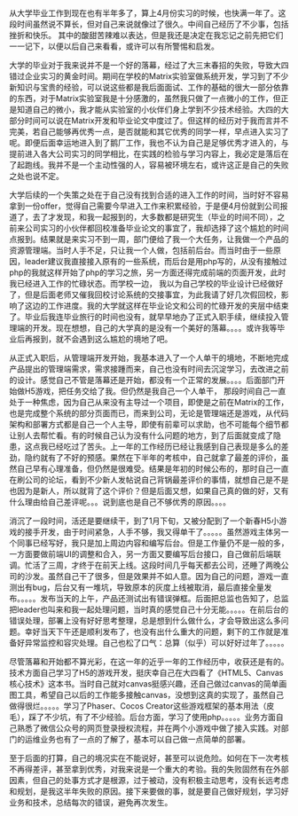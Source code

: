 从大学毕业工作到现在也有半年多了，算上4月份实习的时候，也快满一年了。这段时间虽然说不算长，但对自己来说就像过了很久。中间自己经历了不少事，包括挫折和快乐。 其中的酸甜苦辣难以表达，但是我还是决定在我忘记之前先把它们一一记下，以便以后自己来看看，或许可以有所警惕和启发。

大学的毕业对于我来说并不是一个好的落幕，经过了大三末春招的失败，导致大四错过企业实习的黄金时间。期间在学校的Matrix实验室做系统开发，学习到了不少新知识与宝贵的经验，可以说这些都是我后面面试、工作的基础的很大一部分依靠的东西，对于Matrix实验室我是十分感激的，虽然我只做了一点微小的工作，但正是知道自己的微小，我才能从实验室的小伙伴们身上学到不少技术经验。大四的大部分时间可以说在Matrix开发和毕业论文中度过了。但这样的经历对于我而言并不完美，若自己能够再优秀一点，是否就能和其它优秀的同学一样，早点进入实习了呢。即便后面幸运地进入到了鹅厂工作，我也不认为自己是足够优秀才进入的，与提前进入各大公司实习的同学相比，在实践的检验与学习内容上，我必定是落后在了起跑线。我并不是一个主动性强的人，容易被环境左右，或许这正是自己的失败之处也说不定。

大学后续的一个失策之处在于自己没有找到合适的进入工作的时间，当时好不容易拿到一份offer，觉得自己需要今早进入工作来积累经验，于是便4月份就到公司报道了，去了才发现，和我一起报到的，大多数都是研究生（毕业的时间不同），之前来公司实习的小伙伴都回校准备毕业论文的事宜了，我却选择了这个尴尬的时间点报到。结果就是来实习不到一周，部门便给了我一个大任务，让我做一个产品的资源管理端。当时人手不足，只让我一个人做，包括前后台。而当时由于一些原因，leader建议我直接接入原有的一些系统，而后台是用php写的，从没有接触过php的我就这样开始了php的学习之旅，另一方面还得完成前端的页面开发，此时我已经进入工作的忙碌状态。而学校一边，
我以为自己学校的毕业设计已经做好了，但是后面老师又催我回校讨论系统的交接事宜，为此我请了好几次假回校，影响了这边的工作进度。我的大学就这样在毕业论文和公司的忙碌开发的夹层中结束了。毕业后我连毕业旅行的时间也没有，就早早地办了正式入职手续，继续投入管理端的开发。现在想想，自己的大学真的是没有一个美好的落幕。。。。或许我等毕业后再报到，就不会遇到这么尴尬的境地了吧。

从正式入职后，从管理端开发开始，我基本进入了一个人单干的境地，不断地完成产品提出的管理端需求，需求接踵而来，自己也没有时间去沉淀学习，去改进之前的设计。感觉自己不管是落幕还是开始，都没有一个正常的发展。。。。后面部门开始做H5游戏，把任务交给了我。但仍然是我自己一个人单干， 那段时间自己一直处于一种焦虑，因为自己从来没有主导过一个项目，即使是之前在Matrix的工作，也是完成整个系统的部分页面而已，而来到公司，无论是管理端还是游戏，从代码架构和部署方式都是自己一个人主导，即使有前辈可以求助，也不可能每个细节都让别人去帮忙看。有的时候自己认为没有什么问题的地方，到了后面就变成了隐患，这点我已经吃过了苦头。上一年的工作经历已经让我感到自己表现是多么的差劲，隐约就有了不好的预感。果然在下半年的考核中，自己就拿了最差的评价，虽然自己早有心理准备，但仍然是很难受。结果是年初的时候公布的，那时自己一直在刷公司的论坛，看到不少新人发帖说自己背锅最差评价的事情，就想自己是不是也因为是新人，所以就背了这个评价？但是后面又想，如果自己真的做的好，又有什么理由给自己差评呢。。。说到底也是自己不够优秀的原因。。。。

消沉了一段时间，活还是要继续干，到了1月下旬，又被分配到了一个新春H5小游戏的接手开发，由于时间紧急，人手不够，我又得单干了。。。。。虽然游戏主体另一个同事已经写好，我只是加上周边内容和编写后台。但是工作量仍不是一般的多，一方面要做前端UI的调整和合入，另一方面又要编写后台接口，自己做前后端联调。忙活了三周，才终于在前天上线。这段时间几乎每天都去公司，还睡了两晚公司的沙发。虽然自己干了很多，但是效果并不如人意。因为自己的问题，游戏一直测出有bug，后台又有一堆坑，导致原本的灰度上线被取消，最后直接全量发布。。。。。发布当天的上午，产品还测试出有错误弹框。后面把总监也告知了，总监把leader也叫来和我一起处理问题，当时真的感觉自己十分无能。。。。。在前后台的错误处理，部署上没有好好思考整理，总是想到什么做什么，才会导致出这么多问题。幸好当天下午还是顺利发布了，也没有出什么重大的问题，剩下的工作就是准备好异常监控和容灾处理。自己也松了口气：总算（似乎）可以好好过年了。。。。。

尽管落幕和开始都不算光彩，在这一年的近乎一年的工作经历中，收获还是有的。技术方面自己学习了H5的游戏开发，挺庆幸自己在大四看了《HTML5、Canvas核心技术》这本书。当时自己就对canvas挺感兴趣，还自己做过canvas的简单画图工具，希望自己以后的工作能多接触canvas，没想到这真的实现了，虽然自己做得很烂。。。。。学习了Phaser、Cocos Creator这些游戏框架的基本用法（皮毛），踩了不少坑，有了不少经验。后台方面，学习了使用php。。。。。业务方面自己熟悉了微信公众号的网页登录授权流程，并在两个小游戏中做了接入实践。对部门的运维业务也有了一点的了解了，基本可以自己做一点简单的部署。

至于后面的打算，自己的境况实在不能说好，甚至可以说危险。如何在下一次考核不再得差评，甚至拿到优秀，对我来说是一个重大的考验。我的失败固然有在外部因素，但自己的处事方式才是根源，过于被动，没有积极主动思考，没有长远考虑和规划，是我这半年失败的原因。接下来要做的事，就是要自己做好规划，学习好业务和技术，总结每次的错误，避免再次发生。
